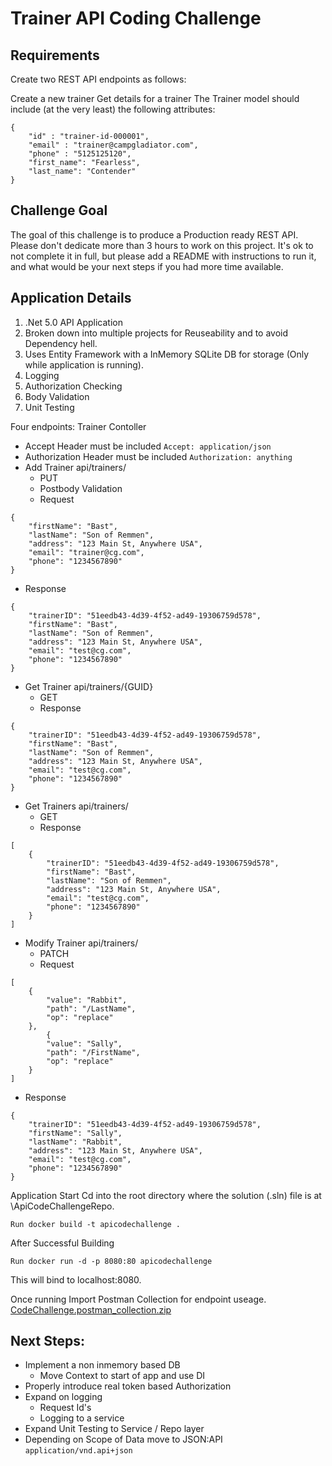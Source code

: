# **Trainer API Coding Challenge**

## **Requirements**

Create two REST API endpoints as follows:

Create a new trainer
Get details for a trainer
The Trainer model should include (at the very least) the following attributes:
```
{
    "id" : "trainer-id-000001",
    "email" : "trainer@campgladiator.com",
    "phone" : "5125125120",
    "first_name": "Fearless",
    "last_name": "Contender"
}
```

## Challenge Goal

The goal of this challenge is to produce a Production ready REST API. Please don't dedicate more than 3 hours to work on this project. It's ok to not complete it in full, but please add a README with instructions to run it, and what would be your next steps if you had more time available.

## Application Details

1. .Net 5.0 API Application
2. Broken down into multiple projects for Reuseability and to avoid Dependency hell.
3. Uses Entity Framework with a InMemory SQLite DB for storage (Only while application is running).
4. Logging
5. Authorization Checking
6. Body Validation
7. Unit Testing

Four endpoints:
Trainer Contoller
- Accept Header must be included ``` Accept: application/json ```
- Authorization Header must be included ``` Authorization: anything ```
- Add Trainer api/trainers/
  - PUT
  - Postbody Validation
  - Request
```
{
    "firstName": "Bast",
    "lastName": "Son of Remmen",
    "address": "123 Main St, Anywhere USA",
    "email": "trainer@cg.com",
    "phone": "1234567890"
}
```
  - Response
```
{
    "trainerID": "51eedb43-4d39-4f52-ad49-19306759d578",
    "firstName": "Bast",
    "lastName": "Son of Remmen",
    "address": "123 Main St, Anywhere USA",
    "email": "test@cg.com",
    "phone": "1234567890"
}
```
- Get Trainer api/trainers/{GUID}
  - GET
  - Response
```
{
    "trainerID": "51eedb43-4d39-4f52-ad49-19306759d578",
    "firstName": "Bast",
    "lastName": "Son of Remmen",
    "address": "123 Main St, Anywhere USA",
    "email": "test@cg.com",
    "phone": "1234567890"
}
```
- Get Trainers api/trainers/
  - GET
  - Response
```
[
    {
        "trainerID": "51eedb43-4d39-4f52-ad49-19306759d578",
        "firstName": "Bast",
        "lastName": "Son of Remmen",
        "address": "123 Main St, Anywhere USA",
        "email": "test@cg.com",
        "phone": "1234567890"
    }
]
```
- Modify Trainer api/trainers/
  - PATCH
  - Request
```
[
    {
        "value": "Rabbit",
        "path": "/LastName",
        "op": "replace"
    },
        {
        "value": "Sally",
        "path": "/FirstName",
        "op": "replace"
    }
]
```
  - Response
```
{
    "trainerID": "51eedb43-4d39-4f52-ad49-19306759d578",
    "firstName": "Sally",
    "lastName": "Rabbit",
    "address": "123 Main St, Anywhere USA",
    "email": "test@cg.com",
    "phone": "1234567890"
}
```

Application Start
Cd into the root directory where the solution (.sln) file is at \ApiCodeChallengeRepo.

``` Run docker build -t apicodechallenge . ```

After Successful Building

``` Run docker run -d -p 8080:80 apicodechallenge ```

This will bind to localhost:8080.

Once running Import Postman Collection for endpoint useage.
[CodeChallenge.postman_collection.zip](https://github.com/Biosafety/CGChallenege/files/6987203/CodeChallenge.postman_collection.zip)


## Next Steps:
- Implement a non inmemory based DB
  - Move Context to start of app and use DI
- Properly introduce real token based Authorization
- Expand on logging
  - Request Id's
  - Logging to a service
- Expand Unit Testing to Service / Repo layer
- Depending on Scope of Data move to JSON:API ``` application/vnd.api+json ``` 

